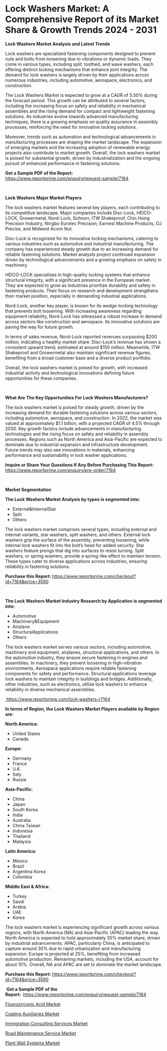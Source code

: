 <p><h1>Lock Washers Market: A Comprehensive Report of its Market Share & Growth Trends 2024 - 2031</h1></p><p><strong>Lock Washers Market Analysis and Latest Trends</strong></p>
<p><p>Lock washers are specialized fastening components designed to prevent nuts and bolts from loosening due to vibrations or dynamic loads. They come in various types, including split, toothed, and wave washers, each offering distinct locking mechanisms that enhance joint integrity. The demand for lock washers is largely driven by their applications across numerous industries, including automotive, aerospace, electronics, and construction.</p><p>The Lock Washers Market is expected to grow at a CAGR of 5.50% during the forecast period. This growth can be attributed to several factors, including the increasing focus on safety and reliability in mechanical assemblies and the rising demand for compact and lightweight fastening solutions. As industries evolve towards advanced manufacturing techniques, there is a growing emphasis on quality assurance in assembly processes, reinforcing the need for innovative locking solutions.</p><p>Moreover, trends such as automation and technological advancements in manufacturing processes are shaping the market landscape. The expansion of emerging markets and the increasing adoption of renewable energy projects also contribute to market growth. Overall, the lock washers market is poised for substantial growth, driven by industrialization and the ongoing pursuit of enhanced performance in fastening solutions.</p></p>
<p><strong>Get a Sample PDF of the Report:&nbsp;</strong> <a href="https://www.reportprime.com/enquiry/request-sample/7164">https://www.reportprime.com/enquiry/request-sample/7164</a></p>
<p>&nbsp;</p>
<p><strong>Lock Washers Major Market Players</strong></p>
<p><p>The lock washers market features several key players, each contributing to its competitive landscape. Major companies include Disc-Lock, HEICO-LOCK, Growermetal, Nord-Lock, Schnorr, ITW Shakeproof, Chin Hsing Precision Industry, Ningbo Eurotec Precision, Earnest Machine Products, OJ Precise, and Midwest Acorn Nut.</p><p>Disc-Lock is recognized for its innovative locking mechanisms, catering to various industries such as automotive and industrial manufacturing. The company has experienced steady growth due to an increasing demand for reliable fastening solutions. Market analysts project continued expansion driven by technological advancements and a growing emphasis on safety in machinery.</p><p>HEICO-LOCK specializes in high-quality locking systems that enhance structural integrity, with a significant presence in the European market. They are expected to grow as industries prioritize durability and safety in fastening products. Their focus on research and development strengthens their market position, especially in demanding industrial applications.</p><p>Nord-Lock, another key player, is known for its wedge-locking technology that prevents bolt loosening. With increasing awareness regarding equipment reliability, Nord-Lock has witnessed a robust increase in demand across sectors like construction and aerospace. Its innovative solutions are paving the way for future growth.</p><p>In terms of sales revenue, Nord-Lock reported revenues surpassing $200 million, indicating a healthy market share. Disc-Lock’s revenue has shown a consistent upward trend, estimated at around $150 million. Meanwhile, ITW Shakeproof and Growermetal also maintain significant revenue figures, benefiting from a broad customer base and a diverse product portfolio.</p><p>Overall, the lock washers market is poised for growth, with increased industrial activity and technological innovations defining future opportunities for these companies.</p></p>
<p>&nbsp;</p>
<p><strong>What Are The Key Opportunities For Lock Washers Manufacturers?</strong></p>
<p><p>The lock washers market is poised for steady growth, driven by the increasing demand for durable fastening solutions across various sectors, including automotive, aerospace, and construction. In 2022, the market was valued at approximately $1.1 billion, with a projected CAGR of 4.5% through 2030. Key growth factors include advancements in manufacturing technologies and the rising focus on safety and reliability in assembly processes. Regions such as North America and Asia-Pacific are expected to dominate due to industrial expansion and infrastructure development. Future trends may also see innovations in materials, enhancing performance and sustainability in lock washer applications.</p></p>
<p><strong>Inquire or Share Your Questions If Any Before Purchasing This Report:</strong> <a href="https://www.reportprime.com/enquiry/pre-order/7164">https://www.reportprime.com/enquiry/pre-order/7164</a></p>
<p>&nbsp;</p>
<p><strong>Market Segmentation</strong></p>
<p><strong>The Lock Washers Market Analysis by types is segmented into:</strong></p>
<p><ul><li>External&InternalStar</li><li>Split</li><li>Others</li></ul></p>
<p><p>The lock washers market comprises several types, including external and internal variants, star washers, split washers, and others. External lock washers grip the surface of the assembly, preventing loosening, while internal lock washers fit into the bolt’s head for added security. Star washers feature prongs that dig into surfaces to resist turning. Split washers, or spring washers, provide a spring-like effect to maintain tension. These types cater to diverse applications across industries, ensuring reliability in fastening solutions.</p></p>
<p><strong>Purchase this Report:&nbsp;</strong><a href="https://www.reportprime.com/checkout?id=7164&price=3590">https://www.reportprime.com/checkout?id=7164&price=3590</a></p>
<p>&nbsp;</p>
<p><strong>The Lock Washers Market Industry Research by Application is segmented into:</strong></p>
<p><ul><li>Automotive</li><li>Machinery&Equipment</li><li>Airplane</li><li>StructuralApplications</li><li>Others</li></ul></p>
<p><p>The lock washers market serves various sectors, including automotive, machinery and equipment, airplanes, structural applications, and others. In the automotive industry, they ensure secure fastening in engines and assemblies. In machinery, they prevent loosening in high-vibration environments. Aerospace applications require reliable fastening components for safety and performance. Structural applications leverage lock washers to maintain integrity in buildings and bridges. Additionally, other industries, such as electronics, utilize lock washers to enhance reliability in diverse mechanical assemblies.</p></p>
<p><a href="https://www.reportprime.com/lock-washers-r7164">&nbsp;https://www.reportprime.com/lock-washers-r7164</a></p>
<p><strong>In terms of Region, the Lock Washers Market Players available by Region are:</strong></p>
<p>
    <p> <strong> North America: </strong>
        <ul>
            <li>United States</li>
            <li>Canada</li>
        </ul>
        </p> 
    <p> <strong> Europe: </strong>
        <ul>
            <li>Germany</li>
            <li>France</li>
            <li>U.K.</li>
            <li>Italy</li>
            <li>Russia</li>
        </ul>
        </p> 
    <p> <strong> Asia-Pacific: </strong>
        <ul>
            <li>China</li>
            <li>Japan</li>
            <li>South Korea</li>
            <li>India</li>
            <li>Australia</li>
            <li>China Taiwan</li>
            <li>Indonesia</li>
            <li>Thailand</li>
            <li>Malaysia</li>
        </ul>
        </p> 
    <p> <strong> Latin America: </strong>
        <ul>
            <li>Mexico</li>
            <li>Brazil</li>
            <li>Argentina Korea</li>
            <li>Colombia</li>
        </ul>
        </p> 
    <p> <strong> Middle East & Africa: </strong>
        <ul>
            <li>Turkey</li>
            <li>Saudi</li>
            <li>Arabia</li>
            <li>UAE</li>
            <li>Korea</li>
        </ul>
    </p>
    </p>
<p><p>The lock washers market is experiencing significant growth across various regions, with North America (NA) and Asia-Pacific (APAC) leading the way. North America is expected to hold approximately 35% market share, driven by industrial advancements. APAC, particularly China, is anticipated to capture around 30% due to rapid urbanization and manufacturing expansion. Europe is projected at 25%, benefiting from increased automotive production. Remaining markets, including the USA, account for about 10%. Overall, NA and APAC are set to dominate the market landscape.</p></p>
<p><strong>Purchase this Report: </strong><a href="https://www.reportprime.com/checkout?id=7164&price=3590">https://www.reportprime.com/checkout?id=7164&price=3590</a></p>
<p>&nbsp;<strong>Get a Sample PDF of the Report:&nbsp;&nbsp;</strong><a href="https://www.reportprime.com/enquiry/request-sample/7164">https://www.reportprime.com/enquiry/request-sample/7164</a></p>
<p><strong></strong></p>
<p><p><a href="https://www.linkedin.com/pulse/fluorozirconic-acid-market-global-regional-analysis-focus-fs9qc?trackingId=2HgJmmgmTauQTiO9RcNeuQ%3D%3D">Fluorozirconic Acid Market</a></p><p><a href="https://issuu.com/reportprime-2/docs/coating-auxiliaries-market-size-203_a45322e4e8676e">Coating Auxiliaries Market</a></p><p><a href="https://medium.com/@theresa.lee545/immigration-consulting-services-market-size-share-analysis-growth-trends-forecast-2024-2031-0fe77c381c0e">Immigration Consulting Services Market</a></p><p><a href="https://medium.com/@theresa.lee545/what-are-the-current-and-future-prospects-for-the-road-maintenance-service-market-d9105f73f3e9?postPublishedType=initial">Road Maintenance Service Market</a></p><p><a href="https://www.linkedin.com/pulse/plant-wall-systems-market-size-growth-trends-industry-analysis-jes2f?trackingId=V5uWOywwRbi0ABhkuvUrjA%3D%3D">Plant Wall Systems Market</a></p></p>